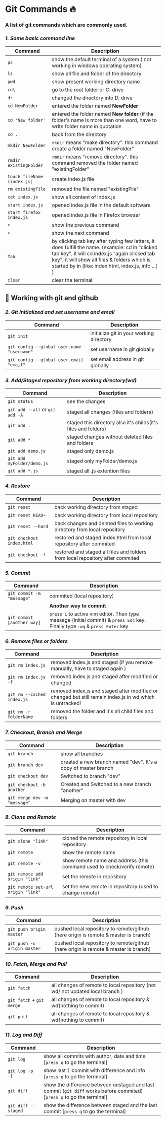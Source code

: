 # Git Commands 🔥
### A list of git commands which are commonly used.

### *1. Some basic command line*
| Command | Description |
| ------- | ----------- |
| `ps` | show the default terminal of a system ( not working in windows operating system) |
| `ls` | show all file and folder of the directory |
| `pwd` | show present working directory name |
| `cd\` | go to the root folder or C: drive | 
| `d:` | changed the directory into D: drive |
| `cd NewFolder` | entered the folder named **NewFolder** | 
| `cd 'New folder'` | entered the folder named **New folder** (if the folder's name is more than one word, have to write folder name in quotation |
| `cd ..` | back from the directory |
| `mkdir NewFolder ` | `mkdir` means "make directory". this command create a folder named "NewFolder" |
| `rmdir existingFolder ` | `rmdir` means "remove directory". this command removed the folder named "existingFolder" |
| `touch fileName (index.js)` | create index.js file |
| `rm existingFile ` | removed the file named "existingFile" |
| `cat index.js` | show all content of index.js |
| `start index.js` | opened index.js file in the default software |
| `start firefox index.js` | opened index.js file in Firefox browser  |
| `⬆` | show the previous command |
| `⬇` | show the next command |
| `Tab` | by clicking tab key after typing few letters, it does fulfill the name. (example: cd in "clicked tab key", it will cd index.js "again clicked tab key", it will show all files & folders which is started by in [like: index.html, index.js, info ...]  ) |
| `clear` | clear the terminal |

## 🏢 Working with git and github

### *2. Git initialized and set username and email*
| Command | Description |
| ------- | ----------- |
| `git init` | initialize git in your working directory |
| `git config --global user.name "username"` | set username in git globally |
| `git config --global user.email "email"` | set email address in git globally |

### *3. Add/Staged repository from working directory(wd)*

| Command | Description |
| ------- | ----------- |
| `git status` | see the changes |
| `git add --all` or `git add -A` | staged all changes (files and folders)  |
| `git add .` | staged this directory also it's childs(it's files and folders)  |
| `git add *` | staged changes without deleted  files and folders |
| `git add demo.js` | staged only demo.js |
| `git add myFolder/demo.js` | staged only myFolder/demo.js |
| `git add *.js` | staged all .js extention files |

### *4. Restore*

| Command | Description |
| ------- | ----------- |
| `git reset` | back working directory from staged |
| `git reset HEAD~` | back working directory from local repository |
| `git reset --hard` | back changes and deleted files to working directory from local repository |
| `git checkout index.html` | restored and staged index.html from local repository after commited |
| `git checkout -f` | restored and staged all files and folders from local repository after commited |

### *5. Commit*

| Command | Description |
| ------- | ----------- |
| `git commit -m "message"` | commited (local repository) |
| | **Another way to commit** |
| `git commit [another way]` | `press i` to active vim editor. Then type massage (initial commit) & `press Esc` key. Finally type `:wq` & `press Enter` key | 

### *6. Remove files or folders*

| Command | Description |
| ------- | ----------- |
| `git rm index.js` | removed index.js and staged (if you remove manually, have to staged again ) |
| `git rm index.js -f` | removed index.js and staged after modified or changed |
| `git rm --cached index.js` | removed index.js and staged after modified or changed but still remain index.js in wd which is untracked! |
| `git rm -r folderName` | removed the folder and it's all child files and folders |

### *7. Checkout, Branch and Merge*

| Command | Description |
| ------- | ----------- |
| `git branch` | show all branches |
| `git branch dev` | created a new branch named "dev". It's a copy of master branch |
| `git checkout dev` | Switched to branch "dev" |
| `git checkout -b another` | Created and Switched to a new branch "another" |
| `git merge dev -m "message"` | Merging on master with dev |

### *8. Clone and Remote*

| Command | Description |
| ------- | ----------- |
| `git clone "link"` | cloned the remote repository in local repository |
| `git remote` | show the remote name |
| `git remote -v` | show remote name and address (this command used to check/verify remote) |
| `git remote add origin "link"` | set the remote in repository |
| `git remote set-url origin "link"` | set the new remote in repository (used to change remote) |


### *9. Push*

| Command | Description |
| ------- | ----------- |
| `git push origin master` | pushed local repository to remote/github (here origin is remote & master is branch)  |
| `git push -u origin master` | pushed local repository to remote/github (here origin is remote & master is branch) |

### *10. Fetch, Merge and Pull*

| Command | Description |
| ------- | ----------- |
| `git fetch` | all changes of remote to local repository (not wd/ not updated local branch ) |
| `git fetch` + `git merge` | all changes of remote to local repository & wd(nothing to commit) |
| `git pull` | all changes of remote to local repository & wd(nothing to commit) |

### *11. Log and Diff*

| Command | Description |
| ------- | ----------- |
| `git log`| show all commits with author, date and time [`press q` to go the terminal]  | 
| `git log -p -1`| show last 1 commit with difference and info [`press q` to go the terminal] | 
| `git diff`| show the difference between unstaged and last commit (`git diff` works before commited) [`press q` to go the terminal] | 
| `git diff --staged`| show the difference between staged and the last commit [`press q` to go the terminal] | 
